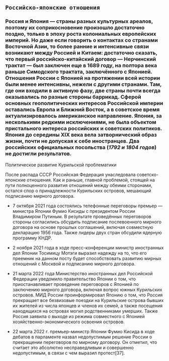 ## `Российско-японские отношения`

### Россия и Япония — **страны разных культурных ареалов**, поэтому их соприкосновение произошло достаточно поздно, только в эпоху роста колониальных европейских империй. Но даже если говорить о контактах со странами Восточной Азии, то более ранние и интенсивные связи возникают между Россией и Китаем: достаточно сказать, что первый российско-китайский договор — Нерчинский трактат — был заключен еще в 1689 году, на полтора века раньше Симодского трактата, заключённого с Японией. Отношения России с Японией на протяжении всей истории были менее интенсивны, нежели с другими странами. Там, где они входили в активную фазу, две страны почти всегда оказывались по разные стороны баррикад. Сферой основных геополитических интересов Российской империи оставались Европа и Ближний Восток, а в советское время актуализировалось американское направление. Япония, за несколькими редкими исключениями, не была объектом пристального интереса российских и советских политиков. Япония до середины XIX века вела затворнический образ жизни, почти не допуская к себе иностранцев. Два российских официальных посольства (*1792 и 1804 годов*) не достигли результатов.

Политическое развитие Курильской проблематики

После распада СССР Российская Федерация унаследовала советско-японские отношения. Как и раньше, главной проблемой, стоящей на пути полноценного развития отношений между обеими сторонами, остался спор о принадлежности Курильских островов, мешающий подписанию мирного договора.

* 7 октября 2021 года состоялись телефонные переговоры премьер — министра Японии Фумио Кисиды с президентом России Владимиром Путиным. В результате проведённых переговоров стороны согласились обсудить подписание послевоенного мирного договора на основе прошлых соглашений, включая совместную декларацию 1956 года. Также лидеры двух стран обсудили ядерную программу КНДР.

* 2 ноября 2021 года в ходе пресс-конференции министр иностранных дел Японии Тосимицу Мотэги выразил надежду на то, что его преемник на данном посту будет способствовать развитию мирных отношений с Москвой и подписанию мирного договора.

* 21 марта 2022 года Министерство иностранных дел Российской Федерации уведомило правительство Японии о том, что приостанавливает проведение переговоров с Японией по заключению мирного договора, включая вопрос южных Курильских островов. МИД России проинформировал Японию о том, что Россия прекращает все безвизовые поездки на Курильские острова бывших их жителей из числа японцев и членов их семей, а также посещения находящихся на островах могил родственниками умерших. Также Россия заявила о выходе из режима совместного с Японией хозяйственно-экономического освоения островов.

* 22 марта 2022 г. премьер-министр Японии Фумио Кисида в ходе дебатов в парламенте назвал недопустимым решение России о прекращении переговоров по мирному договору. Он отметил, что считает это абсолютно несправедливым и совершенно недопустимым, в связи с чем выразил протест[37].
